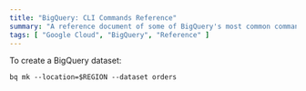 ```yaml
---
title: "BigQuery: CLI Commands Reference"
summary: "A reference document of some of BigQuery's most common commands"
tags: [ "Google Cloud", "BigQuery", "Reference" ]
---
```




To create a BigQuery dataset:
```
bq mk --location=$REGION --dataset orders
```